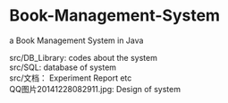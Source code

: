 # Book-Management-System
a Book Management System in Java


src/DB_Library:   codes about the system    
src/SQL:    database of system    
src/文档：  Experiment Report etc   
QQ图片20141228082911.jpg:    Design of system  
